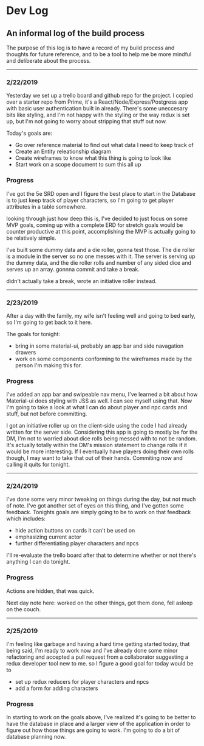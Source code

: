 # Dev Log

## An informal log of the build process

The purpose of this log is to have a record of my build process and thoughts for future reference, and to be a tool to help me be more mindful and deliberate about the process.

***

### 2/22/2019

Yesterday we set up a trello board and github repo for the project. I copied over a starter repo from Prime, it's a React/Node/Express/Postgress app with basic user authentication built in already. There's some uneccesary bits like styling, and I'm not happy with the styling or the way redux is set up, but I'm not going to worry about stripping that stuff out now. 

Today's goals are:

- Go over reference material to find out what data I need to keep track of
- Create an Entity releationship diagram
- Create wireframes to know what this thing is going to look like
- Start work on a scope document to sum this all up

### Progress

I've got the 5e SRD open and I figure the best place to start in the Database is to just keep track of player characters, so I'm going to get player attributes in a table somewhere.

looking through just how deep this is, I've decided to just focus on some MVP goals, coming up with a complete ERD for stretch goals would be counter productive at this point, accomplishing the MVP is actually going to be relatively simple.

I've built some dummy data and a die roller, gonna test those. The die roller is a module in the server so no one messes with it. The server is serving up the dummy data, and the die roller rolls and number of any sided dice and serves up an array. gonnna commit and take a break.

didn't actually take a break, wrote an initiative roller instead.

---

### 2/23/2019

After a day with the family, my wife isn't feeling well and going to bed early, so I'm going to get back to it here.

The goals for tonight:

- bring in some material-ui, probably an app bar and side navagation drawers
- work on some components conforming to the wireframes made by the person I'm making this for.


### Progress

I've added an app bar and swipeable nav menu, I've learned a bit about how Material-ui does styling with JSS as well. I can see myself using that. Now I'm going to take a look at what I can do about player and npc cards and stuff, but not before committing.

I got an initiative roller up on the client-side using the code I had already written for the server side. Considering this app is going to mostly be for the DM, I'm not to worried about dice rolls being messed with to not be random. It's actually totally within the DM's mission statement to change rolls if it would be more interesting. If I eventually have players doing their own rolls though, I may want to take that out of their hands. Commiting now and calling it quits for tonight.


---

### 2/24/2019

I've done some very minor tweaking on things during the day, but not much of note. I've got another set of eyes on this thing, and I've gotten some feedback. Tonights goals are simply going to be to work on that feedback which includes:

- hide action buttons on cards it can't be used on
- emphasizing current actor
- further differentiating player characters and npcs

I'll re-evaluate the trello board after that to determine whether or not there's anything I can do tonight.

### Progress

Actions are hidden, that was quick.

Next day note here: worked on the other things, got them done, fell asleep on the couch.

---

### 2/25/2019

I'm feeling like garbage and having a hard time getting started today, that being said, I'm ready to work now and I've already done some minor refactoring and accepted a pull request from a collaborator suggesting a redux developer tool new to me. so I figure a good goal for today would be to

- set up redux reducers for player characters and npcs
- add a form for adding characters

### Progress

In starting to work on the goals above, I've realized it's going to be better to have the database in place and a larger view of the application in order to figure out how those things are going to work. I'm going to do a bit of database planning now.